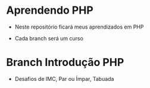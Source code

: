 # Aprendendo PHP

- Neste repositório ficará meus aprendizados em PHP

- Cada branch será um curso 

# Branch Introdução PHP

- Desafios de IMC, Par ou Ímpar, Tabuada